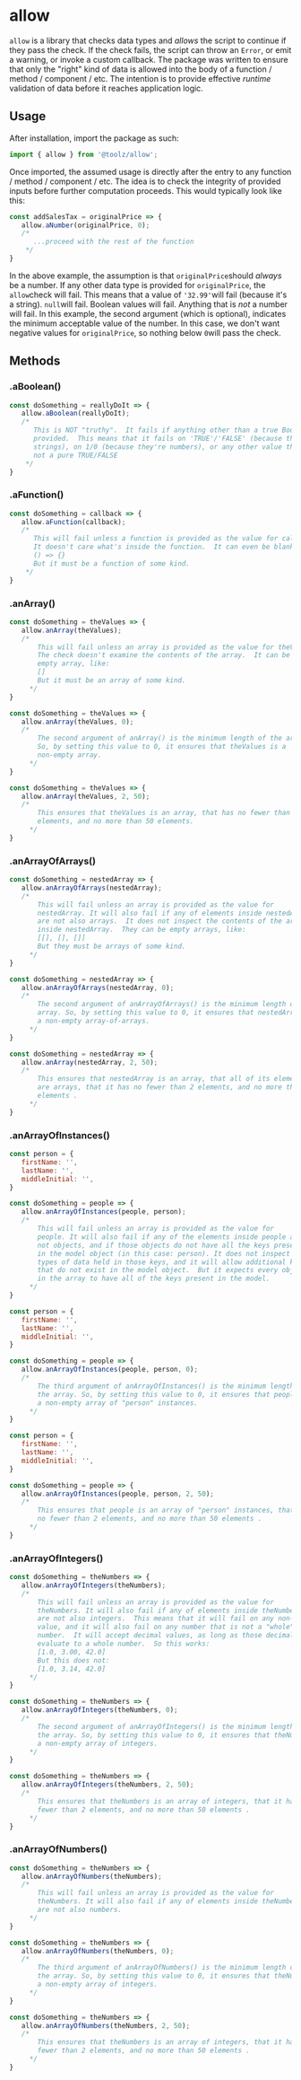 # allow

`allow`
is a library that checks data types and _allows_ the script to continue if they pass the check. If the check fails, the script can throw an `Error`, or emit a warning, or invoke a custom callback. The package was written to ensure that only the "right" kind of data is allowed into the body of a function / method / component / etc. The intention is to provide effective _runtime_ validation of data before it reaches application logic.

## Usage

After installation, import the package as such:

```javascript
import { allow } from '@toolz/allow';
```

Once imported, the assumed usage is directly after the entry to any function / method / component / etc. The idea is to check the integrity of provided inputs before further computation proceeds. This would typically look like this:

```javascript
const addSalesTax = originalPrice => {
   allow.aNumber(originalPrice, 0);
   /*
      ...proceed with the rest of the function
    */
}
```

In the above example, the assumption is that `originalPrice`should _always_ be a number. If any other data type is provided for `originalPrice`, the `allow`check will fail. This means that a value of `'32.99'`will fail (because it's a string).  `null`will fail. Boolean values will fail. Anything that is _not_ a number will fail. In this example, the second argument (which is optional), indicates the minimum acceptable value of the number. In this case, we don't want negative values for `originalPrice`, so nothing below `0`will pass the check.

## Methods

### .aBoolean()

```javascript
const doSomething = reallyDoIt => {
   allow.aBoolean(reallyDoIt);
   /*
      This is NOT "truthy".  It fails if anything other than a true Boolean is 
      provided.  This means that it fails on 'TRUE'/'FALSE' (because they're 
      strings), on 1/0 (because they're numbers), or any other value that is 
      not a pure TRUE/FALSE
    */
}
```

### .aFunction()

```javascript
const doSomething = callback => {
   allow.aFunction(callback);
   /*
      This will fail unless a function is provided as the value for callback.
      It doesn't care what's inside the function.  It can even be blank, like:
      () => {}
      But it must be a function of some kind.
    */
}
```

### .anArray()

```javascript
const doSomething = theValues => {
   allow.anArray(theValues);
   /*
       This will fail unless an array is provided as the value for theValues.  
       The check doesn't examine the contents of the array.  It can be an 
       empty array, like:
       [] 
       But it must be an array of some kind.
     */
}
```

```javascript
const doSomething = theValues => {
   allow.anArray(theValues, 0);
   /*
       The second argument of anArray() is the minimum length of the array. 
       So, by setting this value to 0, it ensures that theValues is a 
       non-empty array.
     */
}
```

```javascript
const doSomething = theValues => {
   allow.anArray(theValues, 2, 50);
   /*
       This ensures that theValues is an array, that has no fewer than 2 
       elements, and no more than 50 elements.
     */
}
```

### .anArrayOfArrays()

```javascript
const doSomething = nestedArray => {
   allow.anArrayOfArrays(nestedArray);
   /*
       This will fail unless an array is provided as the value for 
       nestedArray. It will also fail if any of elements inside nestedArray 
       are not also arrays.  It does not inspect the contents of the arrays 
       inside nestedArray.  They can be empty arrays, like:
       [[], [], []]
       But they must be arrays of some kind.
     */
}
```

```javascript
const doSomething = nestedArray => {
   allow.anArrayOfArrays(nestedArray, 0);
   /*
       The second argument of anArrayOfArrays() is the minimum length of the 
       array. So, by setting this value to 0, it ensures that nestedArray is 
       a non-empty array-of-arrays.
     */
}
```

```javascript
const doSomething = nestedArray => {
   allow.anArray(nestedArray, 2, 50);
   /*
       This ensures that nestedArray is an array, that all of its elements 
       are arrays, that it has no fewer than 2 elements, and no more than 50 
       elements .
     */
}
```

### .anArrayOfInstances()

```javascript
const person = {
   firstName: '',
   lastName: '',
   middleInitial: '',
}

const doSomething = people => {
   allow.anArrayOfInstances(people, person);
   /*
       This will fail unless an array is provided as the value for 
       people. It will also fail if any of the elements inside people are 
       not objects, and if those objects do not have all the keys present
       in the model object (in this case: person). It does not inspect the 
       types of data held in those keys, and it will allow additional keys 
       that do not exist in the model object.  But it expects every object 
       in the array to have all of the keys present in the model.
     */
}
```

```javascript
const person = {
   firstName: '',
   lastName: '',
   middleInitial: '',
}

const doSomething = people => {
   allow.anArrayOfInstances(people, person, 0);
   /*
       The third argument of anArrayOfInstances() is the minimum length of 
       the array. So, by setting this value to 0, it ensures that people is 
       a non-empty array of "person" instances.
     */
}
```

```javascript
const person = {
   firstName: '',
   lastName: '',
   middleInitial: '',
}

const doSomething = people => {
   allow.anArrayOfInstances(people, person, 2, 50);
   /*
       This ensures that people is an array of "person" instances, that it has
       no fewer than 2 elements, and no more than 50 elements .
     */
}
```

### .anArrayOfIntegers()

```javascript
const doSomething = theNumbers => {
   allow.anArrayOfIntegers(theNumbers);
   /*
       This will fail unless an array is provided as the value for 
       theNumbers. It will also fail if any of elements inside theNumbers 
       are not also integers.  This means that it will fail on any non-numeric
       value, and it will also fail on any number that is not a "whole" 
       number.  It will accept decimal values, as long as those decimals 
       evaluate to a whole number.  So this works:
       [1.0, 3.00, 42.0]
       But this does not:
       [1.0, 3.14, 42.0]
     */
}
```

```javascript
const doSomething = theNumbers => {
   allow.anArrayOfIntegers(theNumbers, 0);
   /*
       The second argument of anArrayOfIntegers() is the minimum length of 
       the array. So, by setting this value to 0, it ensures that theNumbers is 
       a non-empty array of integers.
     */
}
```

```javascript
const doSomething = theNumbers => {
   allow.anArrayOfIntegers(theNumbers, 2, 50);
   /*
       This ensures that theNumbers is an array of integers, that it has no 
       fewer than 2 elements, and no more than 50 elements .
     */
}
```

### .anArrayOfNumbers()

```javascript
const doSomething = theNumbers => {
   allow.anArrayOfNumbers(theNumbers);
   /*
       This will fail unless an array is provided as the value for 
       theNumbers. It will also fail if any of elements inside theNumbers 
       are not also numbers.
     */
}
```

```javascript
const doSomething = theNumbers => {
   allow.anArrayOfNumbers(theNumbers, 0);
   /*
       The third argument of anArrayOfNumbers() is the minimum length of 
       the array. So, by setting this value to 0, it ensures that theNumbers is 
       a non-empty array of integers.
     */
}
```

```javascript
const doSomething = theNumbers => {
   allow.anArrayOfNumbers(theNumbers, 2, 50);
   /*
       This ensures that theNumbers is an array of integers, that it has no 
       fewer than 2 elements, and no more than 50 elements .
     */
}
```

